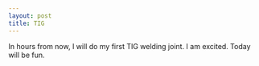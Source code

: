 ```yaml
---
layout: post
title: TIG
---
```


In hours from now, I will do my first TIG welding joint. I am
excited. Today will be fun.